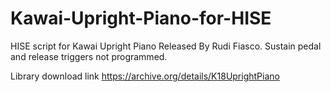 # Kawai-Upright-Piano-for-HISE
HISE script for Kawai Upright Piano Released By Rudi Fiasco.
Sustain pedal and release triggers not programmed.

Library download link https://archive.org/details/K18UprightPiano
